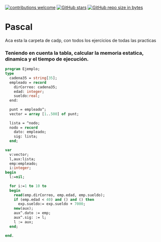 [![contributions welcome](https://img.shields.io/badge/contributions-welcome-brightgreen.svg?style=flat)](https://github.com/FabianMartinez1234567/CADP)
[![GitHub stars](https://img.shields.io/github/stars/FabianMartinez1234567/CADP)](https://github.com/FabianMartinez1234567/CADP/stargazers/)
[![GitHub repo size in bytes](https://img.shields.io/github/repo-size/FabianMartinez1234567/CADP)](https://github.com/FabianMartinez1234567/CADP)
# Pascal
Aca esta la carpeta de cadp, con todos los ejercicios de todas las practicas 
### Teniendo en cuenta la tabla, calcular la memoria estatica, dinamica y el tiempo de ejecución.
```Pascal
program Ejemplo;
type
  cadena35 = string[35];
  empleado = record
    dirCorreo: cadena35;
    edad: integer;
    sueldo:real;
  end:
  
  punt = empleado^;
  vector = array [1..500] of punt;
  
  lista = ^nodo;
  nodo = record
    dato: empleado;
    sig: lista;
  end;
  
var
  v:vector;
  l,aux:lista;
  emp:empleado;
  i:integer;
begin
  l:=nil;
  
  for i:=1 to 10 to 
  begin
    read(emp.dirCorreo, emp.edad, emp.sueldo);
    if (emp.edad < 40) and () and () then
      exp.sueldo:= exp.sueldo + 7000;
    new(aux); 
    aux^.dato := emp;
    aux^.sig: := l;
    l := aux;    
  end;
  
end.
  
```
